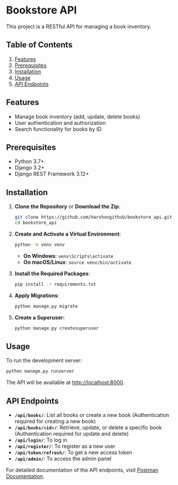 # Bookstore API

This project is a RESTful API for managing a book inventory.

## Table of Contents

1. [Features](#features)
2. [Prerequisites](#prerequisites)
3. [Installation](#installation)
4. [Usage](#usage)
5. [API Endpoints](#api-endpoints)

## Features

- Manage book inventory (add, update, delete books)
- User authentication and authorization
- Search functionality for books by ID

## Prerequisites

- Python 3.7+
- Django 3.2+
- Django REST Framework 3.12+

## Installation

1. **Clone the Repository** or **Download the Zip**:

   ```bash
   git clone https://github.com/harshongithub/bookstore_api.git
   cd bookstore_api
   ```

2. **Create and Activate a Virtual Environment**:

   ```bash
   python -m venv venv 
   ```

   - **On Windows**: `venv\Scripts\activate`
   - **On macOS/Linux**: `source venv/bin/activate`

3. **Install the Required Packages**:

   ```bash
   pip install -r requirements.txt
   ```

4. **Apply Migrations**:

   ```bash
   python manage.py migrate
   ```

5. **Create a Superuser**:

   ```bash
   python manage.py createsuperuser
   ```

## Usage

To run the development server:

```bash
python manage.py runserver
```

The API will be available at [http://localhost:8000](http://localhost:8000).

## API Endpoints

- **`/api/books/`**: List all books or create a new book (Authentication required for creating a new book)
- **`/api/books/<id>/`**: Retrieve, update, or delete a specific book (Authentication required for update and delete)
- **`/api/login/`**: To log in
- **`/api/register/`**: To register as a new user
- **`/api/token/refresh/`**: To get a new access token
- **`/api/admin/`**: To access the admin panel

For detailed documentation of the API endpoints, visit [Postman Documentation](https://documenter.getpostman.com/view/38144718/2sAXjRV9E1).

